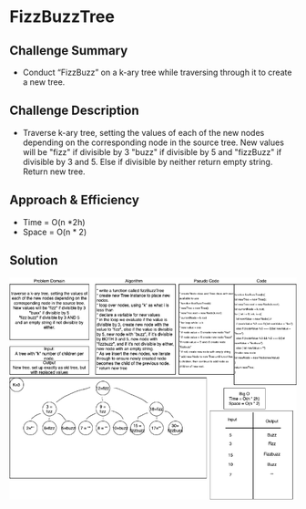 # FizzBuzzTree

## Challenge Summary

+ Conduct “FizzBuzz” on a k-ary tree while traversing through it to create a new tree.

## Challenge Description

+ Traverse  k-ary tree, setting the values of each of the new nodes depending on the corresponding node in the source tree. New values will be "fizz" if divisible by 3 "buzz" if divisible by 5 and "fizzBuzz" if divisible by 3 and 5. Else if divisible by neither return empty string. Return new tree.

## Approach & Efficiency

+ Time = O(n *2h)
+ Space = O(n * 2)

## Solution

 ![k-ary tree](k-ary.png)

